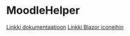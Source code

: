 # MoodleHelper

[Linkki dokumentaatioon](https://docs.moodle.org/3x/fi/Aukkotehtävät)
[Linkki Blazor iconeihin](https://www.appstudio.dev/app/OpenIconic.html)
